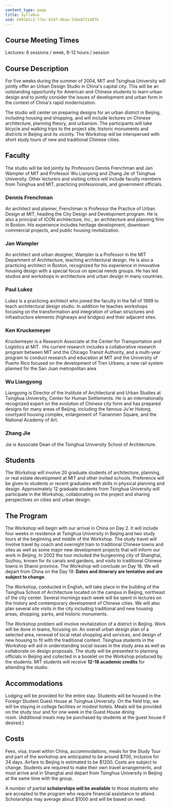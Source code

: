```yaml
---
content_type: page
title: Syllabus
uid: 849161c2-77ac-619f-dbaa-53be8721487b
---
```


Course Meeting Times
--------------------

Lectures: 6 sessions / week, 8-12 hours / session

Course Description
------------------

For five weeks during the summer of 2004, MIT and Tsinghua University will jointly offer an Urban Design Studio in China's capital city. This will be an outstanding opportunity for American and Chinese students to learn urban design and to jointly consider the issues of development and urban form in the context of China's rapid modernization.

The studio will center on preparing designs for an urban district in Beijing, including housing and shopping, and will include lectures on Chinese architecture, planning theory, and urbanism. The participants will take bicycle and walking trips to the project site, historic monuments and districts in Beijing and its vicinity. The Workshop will be interspersed with short study tours of new and traditional Chinese cities.

Faculty
-------

The studio will be led jointly by Professors Dennis Frenchman and Jan Wampler of MIT and Professor Wu Lianyong and Zhang Jie of Tsinghua University. Other lecturers and visiting critics will include faculty members from Tsinghua and MIT, practicing professionals, and government officials.

### Dennis Frenchman

An architect and planner, Frenchman is Professor the Practice of Urban Design at MIT, heading the City Design and Development program. He is also a principal of ICON architecture, Inc., an architecture and planning firm in Boston. His experience includes heritage development, downtown commercial projects, and public housing revitalization.

### Jan Wampler

An architect and urban designer, Wampler is a Professor in the MIT Department of Architecture, teaching architectural design. He is also a practicing architect in Boston, recognized for his experience in innovative housing design with a special focus on special needs groups. He has led studios and workshops in architecture and urban design in many countries.

### Paul Lukez

Lukez is a practicing architect who joined the faculty in the fall of 1999 to teach architectural design studio. In addition he teaches workshops focusing on the transformation and integration of urban structures and infrastructure elements (highways and bridges) and their adjacent sites.

### Ken Kruckemeyer

Kruckemeyer is a Research Associate at the Center for Transportation and Logistics at MIT.  His current research includes a collaborative research program between MIT and the Chicago Transit Authority, and a multi-year program to conduct research and education at MIT and the University of Puerto Rico focused on the development of Tren Urbano, a new rail system planned for the San Juan metropolitan area

### Wu Liangyong

Liangyong is Director of the Institute of Architectural and Urban Studies at Tsinghua University, Center for Human Settlements. He is an internationally recognized expert on the evolution of Chinese city form and has prepared designs for many areas of Beijing, including the famous Ju'er Hutong courtyard housing complex, enlargement of Tiananmen Square, and the National Academy of Art.

### Zhang Jie

Jie is Associate Dean of the Tsinghua University School of Architecture.

Students
--------

The Workshop will involve 20 graduate students of architecture, planning, or real estate development at MIT and other invited schools. Preference will be given to students or recent graduates with skills in physical planning and design. Approximately 12 graduate students from Tsinghua University will participate in the Workshop, collaborating on the project and sharing perspectives on cities and urban design.

The Program
-----------

The Workshop will begin with our arrival in China on Day 2. It will include four weeks in residence at Tsinghua University in Beijing and two study tours at the beginning and middle of the Workshop. The study travel will involve travel by coach and overnight train to traditional Chinese towns and sites as well as some major new development projects that will inform our work in Beijing. In 2002 the tour included the burgeoning city of Shanghai, Suzhou, known for its canals and gardens, and visits to traditional Chinese towns in Shanxi province. The Workshop will conclude on Day 18. We will depart from China on the Day 19. **Dates and itinerary are tentative and are subject to change**.

The Workshop, conducted in English, will take place in the building of the Tsinghua School of Architecture located on the campus in Beijing, northeast of the city center. Several mornings each week will be spent in lectures on the history and contemporary development of Chinese cities. We will also plan several site visits in the city including traditional and new housing areas, shopping, parks, and historic monuments.

The Workshop problem will involve revitalization of a district in Beijing. Work will be done in teams, focusing on: An overall urban design plan of a selected area, renewal of local retail shopping and services, and design of new housing to fit with the traditional context. Tsinghua students in the Workshop will aid in understanding social issues in the study area as well as collaborate on design proposals. The study will be presented to planning officials in Beijing and collected in a booklet on the Workshop produced by the students. MIT students will receive **12-18 academic credits** for attending the studio.

Accommodations
--------------

Lodging will be provided for the entire stay. Students will be housed in the Foreign Student Guest House at Tsinghua University. On the field trip, we will be staying in college facilities or modest hotels. Meals will be provided on the study tour and for one week in the Guest House dining room. (Additional meals may be purchased by students at the guest house if desired.)

Costs
-----

Fees, visa, travel within China, accommodations, meals for the Study Tour and part of the workshop are anticipated to be around $700, inclusive for 34 days. Airfare to Beijing is estimated to be $1200. Costs are subject to change. Students are required to make their own travel arrangements, and must arrive and in Shanghai and depart from Tsinghua University in Beijing at the same time with the group.

A number of partial **scholarships will be available** to those students who are accepted to the program who require financial assistance to attend. Scholarships may average about $1000 and will be based on need.